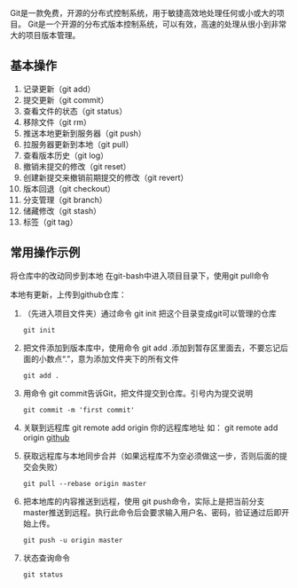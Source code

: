 Git是一款免费，开源的分布式控制系统，用于敏捷高效地处理任何或小或大的项目。
Git是一个开源的分布式版本控制系统，可以有效，高速的处理从很小到非常大的项目版本管理。

## 基本操作

1. 记录更新（git add）
2. 提交更新（git commit）
3. 查看文件的状态（git status）
4. 移除文件（git rm）
5. 推送本地更新到服务器（git push）
6. 拉服务器更新到本地（git pull）
7. 查看版本历史（git log）
8. 撤销未提交的修改（git reset）
9. 创建新提交来撤销前期提交的修改（git revert）
10. 版本回退（git checkout）
11. 分支管理（git branch） 
12. 储藏修改（git stash）
13. 标签（git tag）

## 常用操作示例

将仓库中的改动同步到本地
在git-bash中进入项目目录下，使用git pull命令
 
本地有更新，上传到github仓库：

1. （先进入项目文件夹）通过命令 git init 把这个目录变成git可以管理的仓库

	`git init`

2. 把文件添加到版本库中，使用命令 git add .添加到暂存区里面去，不要忘记后面的小数点“.”，意为添加文件夹下的所有文件
	
    `git add .`

3. 用命令 git commit告诉Git，把文件提交到仓库。引号内为提交说明

    `git commit -m 'first commit'`

4. 关联到远程库
git remote add origin 你的远程库地址
如：
git remote add origin [github](https://github.com/cade8800/ionic-demo.git)

5. 获取远程库与本地同步合并（如果远程库不为空必须做这一步，否则后面的提交会失败）

	`git pull --rebase origin master`

6. 把本地库的内容推送到远程，使用 git push命令，实际上是把当前分支master推送到远程。执行此命令后会要求输入用户名、密码，验证通过后即开始上传。

	`git push -u origin master`

7. 状态查询命令

	`git status`

